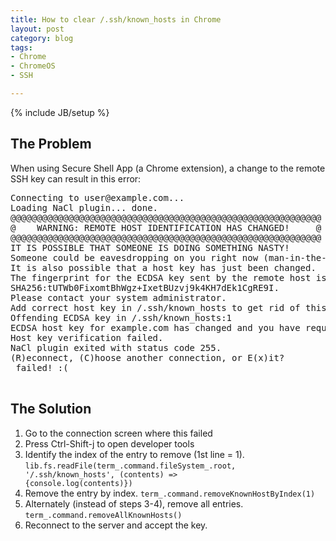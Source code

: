 ```yaml
---
title: How to clear /.ssh/known_hosts in Chrome
layout: post
category: blog
tags:
- Chrome
- ChromeOS
- SSH

---
```

{% include JB/setup %}

## The Problem

When using Secure Shell App (a Chrome extension), a change to the remote SSH key can result in this error:

<pre>
Connecting to user@example.com...
Loading NaCl plugin... done.
@@@@@@@@@@@@@@@@@@@@@@@@@@@@@@@@@@@@@@@@@@@@@@@@@@@@@@@@@@@
@    WARNING: REMOTE HOST IDENTIFICATION HAS CHANGED!     @
@@@@@@@@@@@@@@@@@@@@@@@@@@@@@@@@@@@@@@@@@@@@@@@@@@@@@@@@@@@
IT IS POSSIBLE THAT SOMEONE IS DOING SOMETHING NASTY!
Someone could be eavesdropping on you right now (man-in-the-middle attack)!
It is also possible that a host key has just been changed.
The fingerprint for the ECDSA key sent by the remote host is
SHA256:tUTWb0FixomtBhWgz+IxetBUzvj9k4KH7dEk1CgRE9I.
Please contact your system administrator.
Add correct host key in /.ssh/known_hosts to get rid of this message.
Offending ECDSA key in /.ssh/known_hosts:1
ECDSA host key for example.com has changed and you have requested strict checking.
Host key verification failed.
NaCl plugin exited with status code 255.
(R)econnect, (C)hoose another connection, or E(x)it?
 failed! :(
 </pre>
 
 
 ## The Solution
 
 1. Go to the connection screen where this failed
 2. Press Ctrl-Shift-j to open developer tools
 3. Identify the index of the entry to remove (1st line = 1).
 <code>lib.fs.readFile(term_.command.fileSystem_.root, '/.ssh/known_hosts', (contents) => {console.log(contents)})</code>
 4. Remove the entry by index.
 <code>term_.command.removeKnownHostByIndex(1)</code>
 5. Alternately (instead of steps 3-4), remove all entries.
 <code>term_.command.removeAllKnownHosts()</code>
 6. Reconnect to the server and accept the key.
